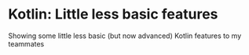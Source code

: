 # Kotlin: Little less basic features
Showing some little less basic (but now advanced) Kotlin features to my teammates